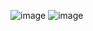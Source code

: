 
![image](https://github.com/Kaja-Abhijeet/theme-changer/assets/160031707/dfe26f3f-c5f2-47f5-9151-7df08684ff9e)
![image](https://github.com/Kaja-Abhijeet/theme-changer/assets/160031707/880db262-aa22-4fe0-8f90-1e5ef27e935d)

